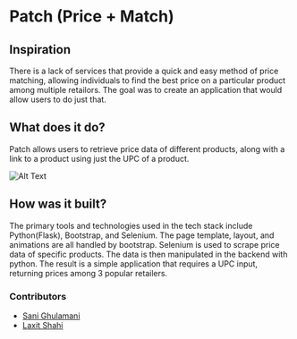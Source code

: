 # Patch (Price + Match)

## Inspiration
There is a lack of services that provide a quick and easy method of price matching, allowing individuals to find the best price on a particular product among multiple retailors. The goal was to create an application that would allow users to do just that.

## What does it do?
Patch allows users to retrieve price data of different products, along with a link to a product using just the UPC of a product.

![Alt Text](https://static.wixstatic.com/media/59677a_11924368db6842f5bde03eaa3b22a51a~mv2.gif)

## How was it built?
The primary tools and technologies used in the tech stack include Python(Flask), Bootstrap, and Selenium. The page template, layout, and animations are all handled by bootstrap. Selenium is used to scrape price data of specific products. The data is then manipulated in the backend with python. The result is a simple application that requires a UPC input, returning prices among 3 popular retailers. 

### Contributors
- [Sani Ghulamani]
- [Laxit Shahi]


[Sani Ghulamani]: https://github.com/sghulamani
[Laxit Shahi]: https://www.linkedin.com/in/laxitshahi/

